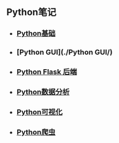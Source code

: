## Python笔记

- ### [Python基础](./Python基础/) 

- ### [Python GUI](./Python GUI/) 

- ### [Python Flask 后端](./Flask后端/) 

- ### [Python数据分析](./Python数据分析/)

- ### [Python可视化](./Python数据可视化/)

- ### [Python爬虫](./Python爬虫/) 


